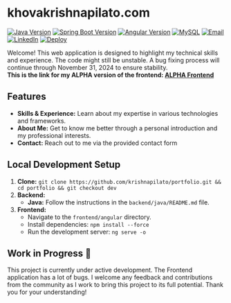 # khovakrishnapilato.com

[![Java Version](https://img.shields.io/badge/Java-21.0.5-blue?style=flat&logo=java)](https://www.oracle.com/java/technologies/downloads/#java21)
[![Spring Boot Version](https://img.shields.io/badge/Spring%20Boot-3.3.5-brightgreen?style=flat&logo=spring-boot)](https://spring.io/projects/spring-boot)
[![Angular Version](https://img.shields.io/badge/Angular-18.2.10-red?style=flat&logo=angular)](https://angular.dev/overview)
[![MySQL](https://img.shields.io/badge/MySQL-9.1.0-blue?style=flat&logo=mysql)](https://dev.mysql.com/downloads/mysql)
[![Email](https://img.shields.io/badge/Email-white?style=flat&logo=gmail)](mailto:krishnak.pilato@gmail.com)
[![LinkedIn](https://img.shields.io/badge/LinkedIn-blue?style=flat&logo=linkedin)](https://www.linkedin.com/in/khovakrishnapilato)
[![Deploy](https://github.com/krishnapilato/portfolio/actions/workflows/github-actions.yml/badge.svg)](https://github.com/krishnapilato/portfolio/actions/workflows/github-actions.yml)

Welcome! This web application is designed to highlight my technical skills and experience. The code might still be unstable. A bug fixing process will continue through November 31, 2024 to ensure stability.  
**This is the link for my ALPHA version of the frontend: [ALPHA Frontend](http://my-portfolio-frontend-khovakrishna.s3-website-us-east-1.amazonaws.com/home)**

## Features

* **Skills & Experience:** Learn about my expertise in various technologies and frameworks.
* **About Me:** Get to know me better through a personal introduction and my professional interests.
* **Contact:** Reach out to me via the provided contact form

## Local Development Setup

1. **Clone:** `git clone https://github.com/krishnapilato/portfolio.git && cd portfolio && git checkout dev`
2. **Backend:**
   * **Java:** Follow the instructions in the `backend/java/README.md` file.
3. **Frontend:**
   * Navigate to the `frontend/angular` directory.
   * Install dependencies: `npm install --force`
   * Run the development server: `ng serve -o`

## Work in Progress 🔨

This project is currently under active development. The Frontend application has a lot of bugs.
I welcome any feedback and contributions from the community as I work to bring this project to its full potential. Thank you for your understanding!
